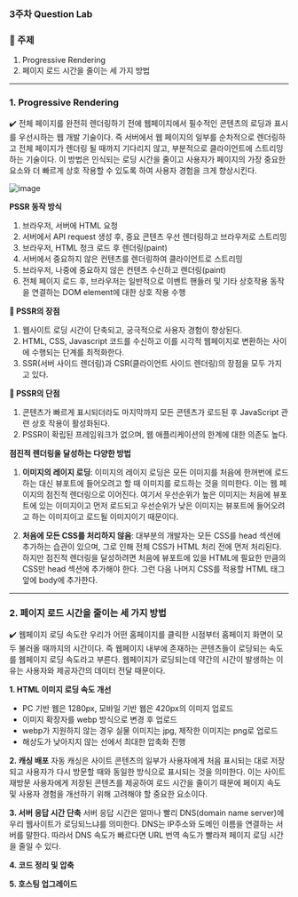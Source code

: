 ### 3주차 Question Lab

### 📣 주제

1. Progressive Rendering
2. 페이지 로드 시간을 줄이는 세 가지 방법

---

### 1. Progressive Rendering

✔️  전체 페이지를 완전히 렌더링하기 전에 웹페이지에서 필수적인 콘텐츠의 로딩과 표시를 우선시하는 웹 개발 기술이다. 즉 서버에서 웹 페이지의 일부를 순차적으로 렌더링하고 전체 페이지가 렌더링 될 때까지 기다리지 않고, 부분적으로 클라이언트에 스트리밍하는 기술이다. 이 방법은 인식되는 로딩 시간을 줄이고 사용자가 페이지의 가장 중요한 요소와 더 빠르게 상호 작용할 수 있도록 하여 사용자 경험을 크게 향상시킨다.

![image](https://github.com/user-attachments/assets/54a620aa-9d3a-4bd3-9376-11751bb93ff7)



**PSSR 동작 방식**

1. 브라우저, 서버에 HTML 요청
2. 서버에서 API request 생성 후, 중요 콘텐츠 우선 렌더링하고 브라우저로 스트리밍
3. 브라우저, HTML 청크 로드 후 렌더링(paint)
4. 서버에서 중요하지 않은 컨텐츠를 렌더링하여 클라이언트로 스트리밍
5. 브라우저, 나중에 중요하지 않은 컨텐츠 수신하고 렌더링(paint)
6. 전체 페이지 로드 후, 브라우저는 일반적으로 이벤트 핸들러 및 기타 상호작용 동작을 연결하는 DOM element에 대한 상호 작용 수행


**💎 PSSR의 장점**

1. 웹사이트 로딩 시간이 단축되고, 궁극적으로 사용자 경험이 향상된다.
2. HTML, CSS, Javascript 코드를 수신하고 이를 시각적 웹페이지로 변환하는 사이에 수행되는 단계를 최적화한다.
3. SSR(서버 사이드 렌더링)과 CSR(클라이언트 사이드 렌더링)의 장점을 모두 가지고 있다.

**🚨 PSSR의 단점**

1. 콘텐츠가 빠르게 표시되더라도 마지막까지 모든 콘텐츠가 로드된 후 JavaScript 관련 상호 작용이 활성화된다.
2. PSSR이 확립된 프레임워크가 없으며, 웹 애플리케이션의 한계에 대한 의존도 높다.

**점진적 렌더링을 달성하는 다양한 방법**

1. <b>이미지의 레이지 로딩</b>: 이미지의 레이지 로딩은 모든 이미지를 처음에 한꺼번에 로드하는 대신 뷰포트에 들어오려고 할 때 이미지를 로드하는 것을 의미한다. 이는 웹 페이지의 점진적 렌더링으로 이어진다. 여기서 우선순위가 높은 이미지는 처음에 뷰포트에 있는 이미지이고 먼저 로드되고 우선순위가 낮은 이미지는 뷰포트에 들어오려고 하는 이미지이고 로드될 이미지이기 때문이다.

2. <b>처음에 모든 CSS를 처리하지 않음</b>: 대부분의 개발자는 모든 CSS를 head 섹션에 추가하는 습관이 있으며, 그로 인해 전체 CSS가 HTML 처리 전에 먼저 처리된다. 하지만 점진적 렌더링을 달성하려면 처음에 뷰포트에 있을 HTML에 필요한 만큼의 CSS만 head 섹션에 추가해야 한다. 그런 다음 나머지 CSS를 적용할 HTML 태그 앞에 body에 추가한다.
---


### 2. 페이지 로드 시간을 줄이는 세 가지 방법

✔️  웹페이지 로딩 속도란 우리가 어떤 홈페이지를 클릭한 시점부터 홈페이지 화면이 모두 불러올 때까지의 시간이다. 즉 웹페이지 내부에 존재하는 콘텐츠들이 로딩되는 속도를 웹페이지 로딩 속도라고 부른다.
웹페이지가 로딩되는데 약간의 시간이 발생하는 이유는 사용자와 제공자간의 데이터 전달 때문이다.

**1. HTML 이미지 로딩 속도 개선**
- PC 기반 웹은 1280px, 모바일 기반 웹은 420px의 이미지 업로드
- 이미지 확장자를 webp 방식으로 변경 후 업로드
- webp가 지원하지 않는 경우 실물 이미지는 jpg, 제작한 이미지는 png로 업로드
- 해상도가 낮아지지 않는 선에서 최대한 압축화 진행

**2. 캐싱 배포**
자동 캐싱은 사이트 콘텐츠의 일부가 사용자에게 처음 표시되는 대로 저장되고 사용자가 다시 방문할 때와 동일한 방식으로 표시되는 것을 의미한다. 이는 사이트 재방문 사용자에게 저장된 콘텐츠를 제공하여 로드 시간을 줄이기 때문에 페이지 속도 및 사용자 경험을 개선하기 위해 고려해야 할 중요한 요소이다.

**3. 서버 응답 시간 단축**
서버 응답 시간은 얼마나 빨리 DNS(domain name server)에 우리 웹사이트가 로딩되느냐를 의미한다. DNS는 IP주소와 도메인 이름을 연결하는 서버를 말한다. 따라서 DNS 속도가 빠르다면 URL 번역 속도가 빨라져 페이지 로딩 시간을 줄일 수 있다.

**4. 코드 정리 및 압축**

**5. 호스팅 업그레이드**
